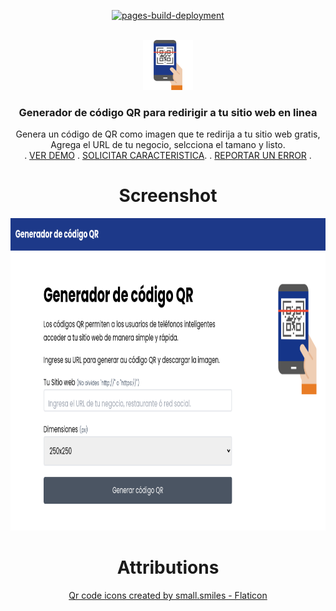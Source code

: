 <a name="readme-top"></a>

<!-- PROJECT SHIELDS -->
<div align="center">

  [![pages-build-deployment](https://github.com/hectorromerodev/qr-code-generator/actions/workflows/pages/pages-build-deployment/badge.svg)](https://github.com/hectorromerodev/qr-code-generator/actions/workflows/pages/pages-build-deployment)

<div>

<!-- PROJECT LOGO -->
<br />
<div align="center">
  <a href="https://hectorromerodev.github.io/qr-code-generator">
    <img src="/src/assets/media/qr-code.png" alt="Logo" width="80" height="80">
  </a>

  <h3 align="center">Generador de c&oacute;digo QR para redirigir a tu sitio web en linea</h3>

  <p align="center">
    Genera un c&oacute;digo de QR como imagen que te redirija a tu sitio web gratis, Agrega el URL de tu negocio, selcciona el tamano y listo.
    <br />
    .
    <a href="https://hrwebdevelopers.github.io/qr-code-generator">VER DEMO</a>
    .
    <a href="https://github.com/hrwebdevelopers/qr-code-generator/issues/new">SOLICITAR CARACTERISTICA</a>.
    .
    <a href="https://github.com/hrwebdevelopers/qr-code-generator/issues/new">REPORTAR UN ERROR</a>
    .
  </p>
</div>


# Screenshot
<img src="/src/assets/media/screenshot.png" height="500" >

# Attributions
[Qr code icons created by small.smiles - Flaticon](https://www.flaticon.com/free-icons/qr-code)
